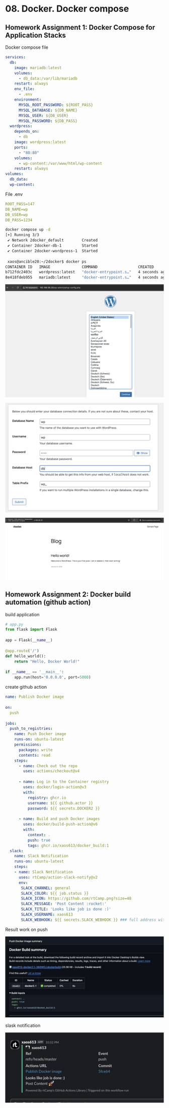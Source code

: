 # 08. Docker. Docker compose

## Homework Assignment 1: Docker Compose for Application Stacks

Docker compose file

```yaml
services:
  db:
    image: mariadb:latest
    volumes:
      - db_data:/var/lib/mariadb
    restart: always
    env_file:
      - .env
    environment:
      MYSQL_ROOT_PASSWORD: ${ROOT_PASS}
      MYSQL_DATABASE: ${DB_NAME}
      MYSQL_USER: ${DB_USER}
      MYSQL_PASSWORD: ${DB_PASS}
  wordpress:
    depends_on:
      - db
    image: wordpress:latest
    ports:
      - "80:80"
    volumes:
      - wp-content:/var/www/html/wp-content
    restart: always
volumes:
  db_data:
  wp-content:
```

File .env

```yaml
ROOT_PASS=147
DB_NAME=wp
DB_USER=wp
DB_PASS=1234
```

```bash
docker compose up -d
[+] Running 3/3
 ✔ Network 2docker_default        Created                                                                                                             0.1s
 ✔ Container 2docker-db-1         Started                                                                                                             0.5s
 ✔ Container 2docker-wordpress-1  Started                                                                                                             0.7s

 xaos@ancible20:~/2docker$ docker ps
CONTAINER ID   IMAGE              COMMAND                  CREATED         STATUS         PORTS                               NAMES
b712fdc2403c   wordpress:latest   "docker-entrypoint.s…"   4 seconds ago   Up 3 seconds   0.0.0.0:80->80/tcp, :::80->80/tcp   2docker-wordpress-1
8e418fdeb955   mariadb:latest     "docker-entrypoint.s…"   4 seconds ago   Up 3 seconds   3306/tcp                            2docker-db-1

```

![alt text](images/image-1.png)

![alt](images/image-2.png)

![alt text](images/image-3.png)

## Homework Assignment 2: Docker build automation (github action)

build application

```python
# app.py
from flask import Flask

app = Flask(__name__)

@app.route('/')
def hello_world():
    return "Hello, Docker World!"

if __name__ == '__main__':
    app.run(host='0.0.0.0', port=5000)
```

create github action

```yaml
name: Publish Docker image

on:
  push

jobs:
  push_to_registries:
    name: Push Docker image
    runs-on: ubuntu-latest
    permissions:
      packages: write
      contents: read
    steps:
      - name: Check out the repo
        uses: actions/checkout@v4

      - name: Log in to the Container registry
        uses: docker/login-action@v3
        with:
          registry: ghcr.io
          username: ${{ github.actor }}
          password: ${{ secrets.DOCKER2 }}

      - name: Build and push Docker images
        uses: docker/build-push-action@v6
        with:
          context: .
          push: true
          tags: ghcr.io/xaos613/docker_build:1
  slack:
    name: Slack Notification
    runs-on: ubuntu-latest
    steps:
    - name: Slack Notification
      uses: rtCamp/action-slack-notify@v2
      env:
       SLACK_CHANNEL: general
       SLACK_COLOR: ${{ job.status }}
       SLACK_ICON: https://github.com/rtCamp.png?size=48
       SLACK_MESSAGE: 'Post Content :rocket:'
       SLACK_TITLE: 'Looks like job is done :)'
       SLACK_USERNAME: xaos613
       SLACK_WEBHOOK: ${{ secrets.SLACK_WEBHOOK }} ### full address with h>
```

Result work on push

![alt text](images/image-4.png)

slask notification

![alt text](images/image-5.png)
